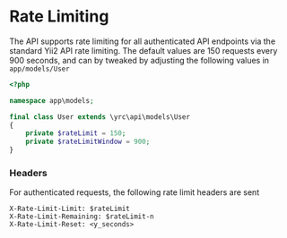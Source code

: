 # Rate Limiting

The API supports rate limiting for all authenticated API endpoints via the standard Yii2 API rate limiting. The default values are 150 requests every 900 seconds, and can by tweaked by adjusting the following values in `app/models/User`

```php
<?php

namespace app\models;

final class User extends \yrc\api\models\User
{
    private $rateLimit = 150;
    private $rateLimitWindow = 900;
}
```

### Headers

For authenticated requests, the following rate limit headers are sent

```
X-Rate-Limit-Limit: $rateLimit
X-Rate-Limit-Remaining: $rateLimit-n
X-Rate-Limit-Reset: <y_seconds>
```